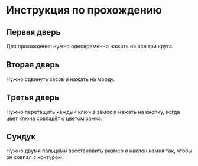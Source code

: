 # Инструкция по прохождению

## Первая дверь

Для прохождения нужно одновременно нажать на все три круга.

## Вторая дверь

Нужно сдвинуть засов и нажать на морду.

## Третья дверь

Нужно перетащить каждый ключ в замок и нажать на кнопку, когда цвет ключа совпадёт с цветом замка.

## Сундук

Нужно двумя пальцами восстановить размер и наклон камня так, чтобы он совпал с контуром.
